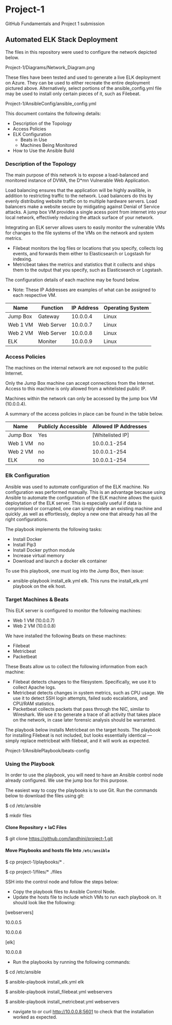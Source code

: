 # Project-1
GitHub Fundamentals and Project 1 submission
## Automated ELK Stack Deployment

The files in this repository were used to configure the network depicted below.

Project-1/Diagrams/Network_Diagram.png

These files have been tested and used to generate a live ELK deployment on Azure. They can be used to either recreate the entire deployment pictured above. Alternatively, select portions of the ansible_config.yml file may be used to install only certain pieces of it, such as Filebeat.

  Project-1/AnsibleConfig/ansible_config.yml

This document contains the following details:
- Description of the Topology
- Access Policies
- ELK Configuration
  - Beats in Use
  - Machines Being Monitored
- How to Use the Ansible Build


### Description of the Topology

The main purpose of this network is to expose a load-balanced and monitored instance of DVWA, the D*mn Vulnerable Web Application.

Load balancing ensures that the application will be highly availible, in addition to restricting traffic to the network. Load balancers do this by evenly distributing website traffic on to multiple hardware servers. Load balancers make a website secure by midigating against Denial of Service attacks. A jump box VM provides a single acess point from internet into your local network, effectively reducing the attack surface of your network. 

Integrating an ELK server allows users to easily monitor the vulnerable VMs for changes to the file systems of the VMs on the network and system metrics.
- Filebeat monitors the log files or locations that you specify, collects log events, and forwards them either to Elasticsearch or Logstash for indexing.
- Metricbeat takes the metrics and statistics that it collects and ships them to the output that you specify, such as Elasticsearch or Logstash.

The configuration details of each machine may be found below.
- Note: These IP Addresses are examples of what can be assigned to each respective VM.

| Name     | Function   | IP Address | Operating System |
|----------|------------|------------|------------------|
| Jump Box | Gateway    | 10.0.0.4   | Linux            |
| Web 1 VM | Web Server | 10.0.0.7   | Linux            |
| Web 2 VM | Web Server | 10.0.0.8   | Linux            |
| ELK      | Moniter    | 10.0.0.9   | Linux            |

### Access Policies

The machines on the internal network are not exposed to the public Internet. 

Only the Jump Box machine can accept connections from the Internet. Access to this machine is only allowed from a whitelisted public IP.  

Machines within the network can only be accessed by the jump box VM (10.0.0.4).

A summary of the access policies in place can be found in the table below.

| Name     | Publicly Accessible | Allowed IP Addresses |
|----------|---------------------|----------------------|
| Jump Box | Yes                 | [Whitelisted IP]     | 
| Web 1 VM | no                  | 10.0.0.1-254         |
| Web 2 VM | no                  | 10.0.0.1-254         |
| ELK      | no                  | 10.0.0.1-254         |

### Elk Configuration

Ansible was used to automate configuration of the ELK machine. No configuration was performed manually. This is an advantage because using Ansible to automate the configuration of the ELK machine allows the quick deploytation of the ELK server. This is especially useful if data is comprimised or corrupted, one can simply delete an existing machine and quickly ,as well as effortlessly, deploy a new one that already has all the right configurations. 

The playbook implements the following tasks:
- Install Docker
- Install Pip3
- Install Docker python module
- Increase virtual memory
- Download and launch a docker elk container

To use this playbook, one must log into the Jump Box, then issue:
- ansible-playbook install_elk.yml elk. 
This runs the install_elk.yml playbook on the elk host.

### Target Machines & Beats
This ELK server is configured to monitor the following machines:
- Web 1 VM (10.0.0.7)
- Web 2 VM (10.0.0.8)

We have installed the following Beats on these machines:
- Filebeat
- Metricbeat
- Packetbeat

These Beats allow us to collect the following information from each machine:
- Filebeat detects changes to the filesystem. Specifically, we use it to collect Apache logs.
- Metricbeat detects changes in system metrics, such as CPU usage. We use it to detect SSH login attempts, failed sudo escalations, and CPU/RAM statistics.
-  Packetbeat collects packets that pass through the NIC, similar to Wireshark. We use it to generate a trace of all activity that takes place on the network, in case later forensic analysis should be warranted.

The playbook below installs Metricbeat on the target hosts. The playbook for installing Filebeat is not included, but looks essentially identical — simply replace metricbeat with filebeat, and it will work as expected.

Project-1/AnsiblePlaybook/beats-config

### Using the Playbook
In order to use the playbook, you will need to have an Ansible control node already configured. We use the jump box for this purpose. 

The easiest way to copy the playbooks is to use Git.
Run the commands below to download the files using git:
 
  $ cd /etc/ansible
  
  $ mkdir files

#### Clone Repository + IaC Files
  
  $ git clone https://github.com/landhini/project-1.git

#### Move Playbooks and hosts file Into `/etc/ansible`
  
  $ cp project-1/playbooks/* .

  $ cp project-1/files/* ./files

SSH into the control node and follow the steps below:
- Copy the playbook files to Ansible Control Node.
- Update the hosts file to include which VMs to run each playbook on. It should look like the following:

 [webservers]
 
 10.0.0.5
 
 10.0.0.6

 [elk]
 
 10.0.0.8

- Run the playbooks by running the following commands:

 $ cd /etc/ansible
 
 $ ansible-playbook install_elk.yml elk
 
 $ ansible-playbook install_filebeat.yml webservers
 
 $ ansible-playbook install_metricbeat.yml webservers

- navigate to or curl http://10.0.0.8:5601 to check that the installation worked as expected.

